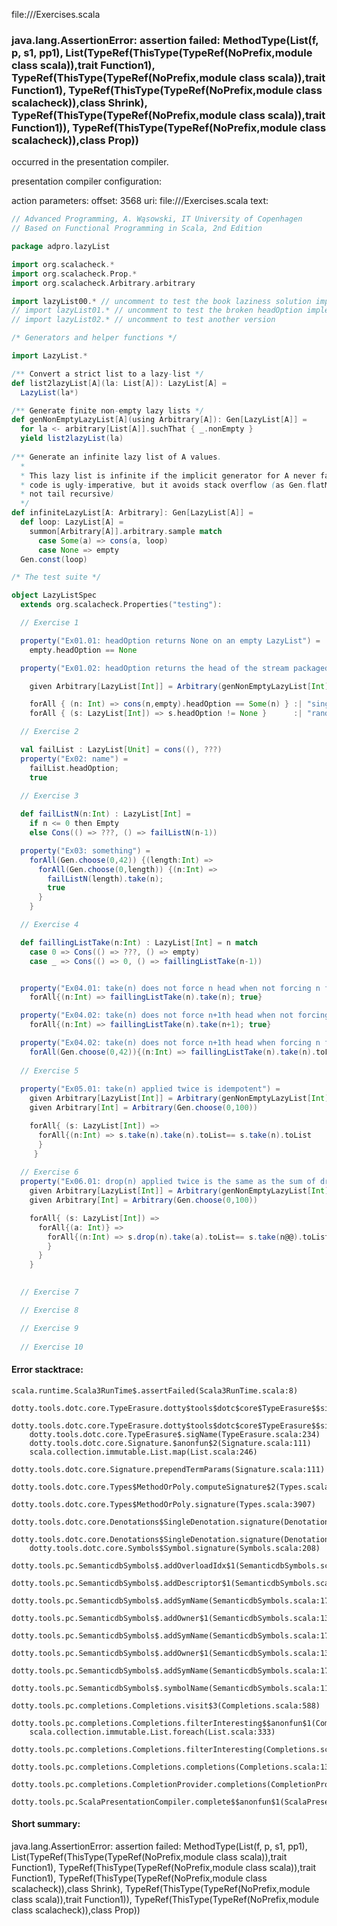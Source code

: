 file://<WORKSPACE>/Exercises.scala
### java.lang.AssertionError: assertion failed: MethodType(List(f, p, s1, pp1), List(TypeRef(ThisType(TypeRef(NoPrefix,module class scala)),trait Function1), TypeRef(ThisType(TypeRef(NoPrefix,module class scala)),trait Function1), TypeRef(ThisType(TypeRef(NoPrefix,module class scalacheck)),class Shrink), TypeRef(ThisType(TypeRef(NoPrefix,module class scala)),trait Function1)), TypeRef(ThisType(TypeRef(NoPrefix,module class scalacheck)),class Prop))

occurred in the presentation compiler.

presentation compiler configuration:


action parameters:
offset: 3568
uri: file://<WORKSPACE>/Exercises.scala
text:
```scala
// Advanced Programming, A. Wąsowski, IT University of Copenhagen
// Based on Functional Programming in Scala, 2nd Edition

package adpro.lazyList

import org.scalacheck.*
import org.scalacheck.Prop.*
import org.scalacheck.Arbitrary.arbitrary

import lazyList00.* // uncomment to test the book laziness solution implementation
// import lazyList01.* // uncomment to test the broken headOption implementation
// import lazyList02.* // uncomment to test another version

/* Generators and helper functions */

import LazyList.*

/** Convert a strict list to a lazy-list */
def list2lazyList[A](la: List[A]): LazyList[A] = 
  LazyList(la*)

/** Generate finite non-empty lazy lists */
def genNonEmptyLazyList[A](using Arbitrary[A]): Gen[LazyList[A]] =
  for la <- arbitrary[List[A]].suchThat { _.nonEmpty }
  yield list2lazyList(la)
  
/** Generate an infinite lazy list of A values.
  *
  * This lazy list is infinite if the implicit generator for A never fails. The
  * code is ugly-imperative, but it avoids stack overflow (as Gen.flatMap is
  * not tail recursive)
  */
def infiniteLazyList[A: Arbitrary]: Gen[LazyList[A]] =
  def loop: LazyList[A] =
    summon[Arbitrary[A]].arbitrary.sample match
      case Some(a) => cons(a, loop)
      case None => empty
  Gen.const(loop)

/* The test suite */

object LazyListSpec 
  extends org.scalacheck.Properties("testing"):

  // Exercise 1

  property("Ex01.01: headOption returns None on an empty LazyList") = 
    empty.headOption == None

  property("Ex01.02: headOption returns the head of the stream packaged in Some") =

    given Arbitrary[LazyList[Int]] = Arbitrary(genNonEmptyLazyList[Int])

    forAll { (n: Int) => cons(n,empty).headOption == Some(n) } :| "singleton" &&
    forAll { (s: LazyList[Int]) => s.headOption != None }      :| "random" 

  // Exercise 2

  val failList : LazyList[Unit] = cons((), ???)
  property("Ex02: name") = 
    failList.headOption;
    true
  
  // Exercise 3

  def failListN(n:Int) : LazyList[Int] =
    if n <= 0 then Empty
    else Cons(() => ???, () => failListN(n-1))

  property("Ex03: something") = 
    forAll(Gen.choose(0,42)) {(length:Int) =>
      forAll(Gen.choose(0,length)) {(n:Int) =>
        failListN(length).take(n);
        true
      }
    } 

  // Exercise 4

  def faillingListTake(n:Int) : LazyList[Int] = n match
    case 0 => Cons(() => ???, () => empty)
    case _ => Cons(() => 0, () => faillingListTake(n-1))


  property("Ex04.01: take(n) does not force n head when not forcing n first") =
    forAll{(n:Int) => faillingListTake(n).take(n); true}  

  property("Ex04.02: take(n) does not force n+1th head when not forcing n first") =
    forAll{(n:Int) => faillingListTake(n).take(n+1); true}  

  property("Ex04.02: take(n) does not force n+1th head when forcing n first") =
    forAll(Gen.choose(0,42)){(n:Int) => faillingListTake(n).take(n).toList; true}  
  
  // Exercise 5
  
  property("Ex05.01: take(n) applied twice is idempotent") =
    given Arbitrary[LazyList[Int]] = Arbitrary(genNonEmptyLazyList[Int])
    given Arbitrary[Int] = Arbitrary(Gen.choose(0,100))

    forAll{ (s: LazyList[Int]) =>
      forAll{(n:Int) => s.take(n).take(n).toList== s.take(n).toList  
      }
     }
  
  // Exercise 6
  property("Ex06.01: drop(n) applied twice is the same as the sum of dropping") =
    given Arbitrary[LazyList[Int]] = Arbitrary(genNonEmptyLazyList[Int])
    given Arbitrary[Int] = Arbitrary(Gen.choose(0,100))

    forAll{ (s: LazyList[Int]) =>
      forAll{(a: Int)} => 
        forAll{(n:Int) => s.drop(n).take(a).toList== s.take(n@@).toList  
        }
      }
    }

  
  // Exercise 7

  // Exercise 8

  // Exercise 9
 
  // Exercise 10


```



#### Error stacktrace:

```
scala.runtime.Scala3RunTime$.assertFailed(Scala3RunTime.scala:8)
	dotty.tools.dotc.core.TypeErasure.dotty$tools$dotc$core$TypeErasure$$sigName(TypeErasure.scala:950)
	dotty.tools.dotc.core.TypeErasure.dotty$tools$dotc$core$TypeErasure$$sigName(TypeErasure.scala:951)
	dotty.tools.dotc.core.TypeErasure$.sigName(TypeErasure.scala:234)
	dotty.tools.dotc.core.Signature.$anonfun$2(Signature.scala:111)
	scala.collection.immutable.List.map(List.scala:246)
	dotty.tools.dotc.core.Signature.prependTermParams(Signature.scala:111)
	dotty.tools.dotc.core.Types$MethodOrPoly.computeSignature$2(Types.scala:3890)
	dotty.tools.dotc.core.Types$MethodOrPoly.signature(Types.scala:3907)
	dotty.tools.dotc.core.Denotations$SingleDenotation.signature(Denotations.scala:623)
	dotty.tools.dotc.core.Denotations$SingleDenotation.signature(Denotations.scala:613)
	dotty.tools.dotc.core.Symbols$Symbol.signature(Symbols.scala:208)
	dotty.tools.pc.SemanticdbSymbols$.addOverloadIdx$1(SemanticdbSymbols.scala:154)
	dotty.tools.pc.SemanticdbSymbols$.addDescriptor$1(SemanticdbSymbols.scala:175)
	dotty.tools.pc.SemanticdbSymbols$.addSymName(SemanticdbSymbols.scala:179)
	dotty.tools.pc.SemanticdbSymbols$.addOwner$1(SemanticdbSymbols.scala:134)
	dotty.tools.pc.SemanticdbSymbols$.addSymName(SemanticdbSymbols.scala:178)
	dotty.tools.pc.SemanticdbSymbols$.addOwner$1(SemanticdbSymbols.scala:134)
	dotty.tools.pc.SemanticdbSymbols$.addSymName(SemanticdbSymbols.scala:178)
	dotty.tools.pc.SemanticdbSymbols$.symbolName(SemanticdbSymbols.scala:117)
	dotty.tools.pc.completions.Completions.visit$3(Completions.scala:588)
	dotty.tools.pc.completions.Completions.filterInteresting$$anonfun$1(Completions.scala:614)
	scala.collection.immutable.List.foreach(List.scala:333)
	dotty.tools.pc.completions.Completions.filterInteresting(Completions.scala:614)
	dotty.tools.pc.completions.Completions.completions(Completions.scala:133)
	dotty.tools.pc.completions.CompletionProvider.completions(CompletionProvider.scala:90)
	dotty.tools.pc.ScalaPresentationCompiler.complete$$anonfun$1(ScalaPresentationCompiler.scala:146)
```
#### Short summary: 

java.lang.AssertionError: assertion failed: MethodType(List(f, p, s1, pp1), List(TypeRef(ThisType(TypeRef(NoPrefix,module class scala)),trait Function1), TypeRef(ThisType(TypeRef(NoPrefix,module class scala)),trait Function1), TypeRef(ThisType(TypeRef(NoPrefix,module class scalacheck)),class Shrink), TypeRef(ThisType(TypeRef(NoPrefix,module class scala)),trait Function1)), TypeRef(ThisType(TypeRef(NoPrefix,module class scalacheck)),class Prop))